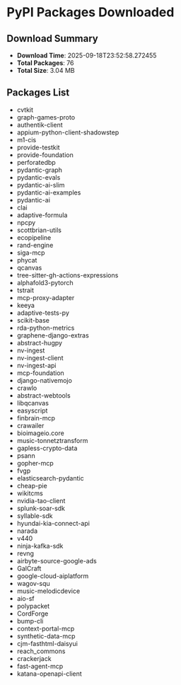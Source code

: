 # PyPI Packages Downloaded

## Download Summary
- **Download Time**: 2025-09-18T23:52:58.272455
- **Total Packages**: 76
- **Total Size**: 3.04 MB

## Packages List
- cvtkit
- graph-games-proto
- authentik-client
- appium-python-client-shadowstep
- m1-cis
- provide-testkit
- provide-foundation
- perforatedbp
- pydantic-graph
- pydantic-evals
- pydantic-ai-slim
- pydantic-ai-examples
- pydantic-ai
- clai
- adaptive-formula
- npcpy
- scottbrian-utils
- ecopipeline
- rand-engine
- siga-mcp
- phycat
- qcanvas
- tree-sitter-gh-actions-expressions
- alphafold3-pytorch
- tstrait
- mcp-proxy-adapter
- keeya
- adaptive-tests-py
- scikit-base
- rda-python-metrics
- graphene-django-extras
- abstract-hugpy
- nv-ingest
- nv-ingest-client
- nv-ingest-api
- mcp-foundation
- django-nativemojo
- crawlo
- abstract-webtools
- libqcanvas
- easyscript
- finbrain-mcp
- crawailer
- bioimageio.core
- music-tonnetztransform
- gapless-crypto-data
- psann
- gopher-mcp
- fvgp
- elasticsearch-pydantic
- cheap-pie
- wikitcms
- nvidia-tao-client
- splunk-soar-sdk
- syllable-sdk
- hyundai-kia-connect-api
- narada
- v440
- ninja-kafka-sdk
- revng
- airbyte-source-google-ads
- GalCraft
- google-cloud-aiplatform
- wagov-squ
- music-melodicdevice
- aio-sf
- polypacket
- CordForge
- bump-cli
- context-portal-mcp
- synthetic-data-mcp
- cjm-fasthtml-daisyui
- reach_commons
- crackerjack
- fast-agent-mcp
- katana-openapi-client
